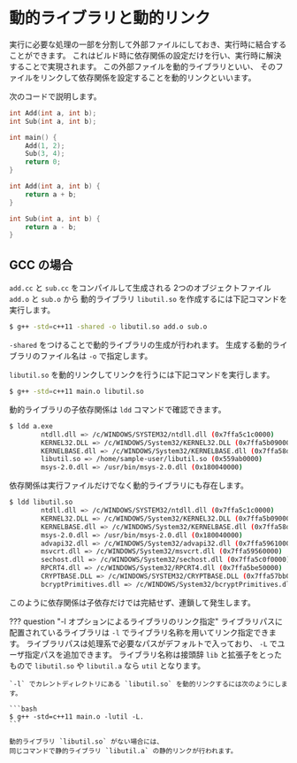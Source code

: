 # 動的ライブラリと動的リンク

実行に必要な処理の一部を分割して外部ファイルにしておき、実行時に結合することができます。
これはビルド時に依存関係の設定だけを行い、実行時に解決することで実現されます。
この外部ファイルを動的ライブラリといい、
そのファイルをリンクして依存関係を設定することを動的リンクといいます。

次のコードで説明します。

```cpp linenums="1" tab="main.cc"
int Add(int a, int b);
int Sub(int a, int b);

int main() {
    Add(1, 2);
    Sub(3, 4);
    return 0;
}
```

```cpp linenums="1" tab="add.cc"
int Add(int a, int b) {
    return a + b;
}
```

```cpp linenums="1" tab="sub.cc"
int Sub(int a, int b) {
    return a - b;
}
```

## GCC の場合

`add.cc` と `sub.cc` をコンパイルして生成される
2つのオブジェクトファイル `add.o` と `sub.o` から
動的ライブラリ `libutil.so` を作成するには下記コマンドを実行します。

```bash
$ g++ -std=c++11 -shared -o libutil.so add.o sub.o
```

`-shared` をつけることで動的ライブラリの生成が行われます。
生成する動的ライブラリのファイル名は `-o` で指定します。

`libutil.so` を動的リンクしてリンクを行うには下記コマンドを実行します。

```bash
$ g++ -std=c++11 main.o libutil.so
```

動的ライブラリの子依存関係は `ldd` コマンドで確認できます。

```bash
$ ldd a.exe
        ntdll.dll => /c/WINDOWS/SYSTEM32/ntdll.dll (0x7ffa5c1c0000)
        KERNEL32.DLL => /c/WINDOWS/System32/KERNEL32.DLL (0x7ffa5b090000)
        KERNELBASE.dll => /c/WINDOWS/System32/KERNELBASE.dll (0x7ffa58db0000)
        libutil.so => /home/sample-user/libutil.so (0x559ab0000)
        msys-2.0.dll => /usr/bin/msys-2.0.dll (0x180040000)
```

依存関係は実行ファイルだけでなく動的ライブラリにも存在します。

```bash
$ ldd libutil.so
        ntdll.dll => /c/WINDOWS/SYSTEM32/ntdll.dll (0x7ffa5c1c0000)
        KERNEL32.DLL => /c/WINDOWS/System32/KERNEL32.DLL (0x7ffa5b090000)
        KERNELBASE.dll => /c/WINDOWS/System32/KERNELBASE.dll (0x7ffa58db0000)
        msys-2.0.dll => /usr/bin/msys-2.0.dll (0x180040000)
        advapi32.dll => /c/WINDOWS/System32/advapi32.dll (0x7ffa59610000)
        msvcrt.dll => /c/WINDOWS/System32/msvcrt.dll (0x7ffa59560000)
        sechost.dll => /c/WINDOWS/System32/sechost.dll (0x7ffa5c0f0000)
        RPCRT4.dll => /c/WINDOWS/System32/RPCRT4.dll (0x7ffa5be50000)
        CRYPTBASE.DLL => /c/WINDOWS/SYSTEM32/CRYPTBASE.DLL (0x7ffa57bb0000)
        bcryptPrimitives.dll => /c/WINDOWS/System32/bcryptPrimitives.dll (0x7ffa58c90000)
```

このように依存関係は子依存だけでは完結せず、連鎖して発生します。

??? question "-l オプションによるライブラリのリンク指定"
    ライブラリパスに配置されているライブラリは
    `-l` でライブラリ名称を用いてリンク指定できます。
    ライブラリパスは処理系で必要なパスがデフォルトで入っており、
    `-L` でユーザ指定パスを追加できます。
    ライブラリ名称は接頭辞 `lib` と拡張子をとったもので
    `libutil.so` や `libutil.a` なら `util` となります。

    `-l` でカレントディレクトリにある `libutil.so` を動的リンクするには次のようにします。

    ```bash
    $ g++ -std=c++11 main.o -lutil -L.
    ```

    動的ライブラリ `libutil.so` がない場合には、
    同じコマンドで静的ライブラリ `libutil.a` の静的リンクが行われます。
